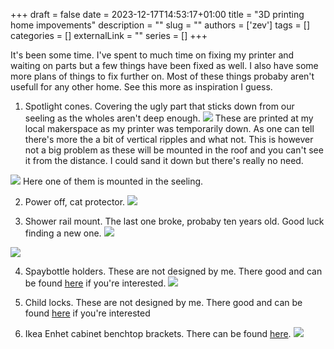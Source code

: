 +++
draft = false
date = 2023-12-17T14:53:17+01:00
title = "3D printing home impovements"
description = ""
slug = ""
authors = ['zev']
tags = []
categories = []
externalLink = ""
series = []
+++

It's been some time. I've spent to much time on fixing my printer and waiting on parts but a few things have been fixed as well. I also have some more plans of things to fix further on. Most of these things probaby aren't usefull for any other home. See this more as inspiration I guess.

1. Spotlight cones. Covering the ugly part that sticks down from our seeling as the wholes aren't deep enough.
![](/images/spotlight_cone_1.jpg)
These are printed at my local makerspace as my printer was temporarily down. As one can tell there's more the a bit of vertical ripples and what not. This is however not a big problem as these will be mounted in the roof and you can't see it from the distance. I could sand it down but there's really no need.

![](/images/spotlight_cone_2.jpg)
Here one of them is mounted in the seeling.

2. Power off, cat protector.
![](/images/IMG_3345.jpeg)

3. Shower rail mount. The last one broke, probaby ten years old. Good luck finding a new one.
![](/images/shower_rail_mount_original.jpg)

![](/images/shower_rail_mount.jpg)

4. Spaybottle holders. These are not designed by me. There good and can be found [here](https://www.printables.com/model/225689-spraybottle-holder) if you're interested.
![](/images/spaybottle_holder.jpg)

5. Child locks. These are not designed by me. There good and can be found [here](https://www.printables.com/model/90072-child-proofing-cabinet-lock) if you're interested

6. Ikea Enhet cabinet benchtop brackets. There can be found [here](https://www.printables.com/model/683560-ikea-enhet-benchtop-mount).
![](/images/IMG_3345.jpeg)